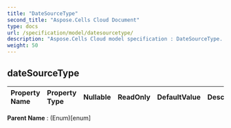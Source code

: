 ```yaml
---
title: "DateSourceType"
second_title: "Aspose.Cells Cloud Document"
type: docs
url: /specification/model/datesourcetype/
description: "Aspose.Cells Cloud model specification : DateSourceType. Effortlessly handle Excel and other spreadsheet documents with features like opening, generating, editing, splitting, merging, comparing, and converting."
weight: 50
---
```


## **dateSourceType**

 

| Property Name | Property Type | Nullable |  ReadOnly | DefaultValue | Description | 
| :- | :- | :- |:- |  :- | :- |

**Parent Name** : (Enum)[enum]

